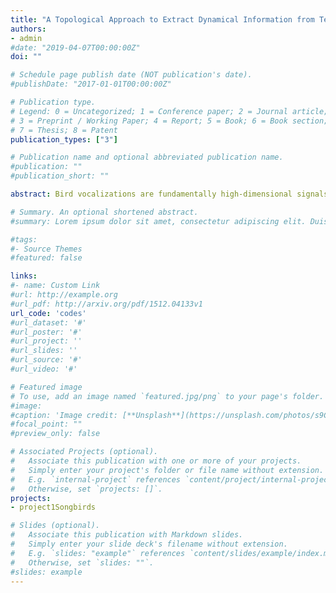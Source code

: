 ```yaml
---
title: "A Topological Approach to Extract Dynamical Information from Temporal Fine Structures of Bird"
authors:
- admin
#date: "2019-04-07T00:00:00Z"
doi: ""

# Schedule page publish date (NOT publication's date).
#publishDate: "2017-01-01T00:00:00Z"

# Publication type.
# Legend: 0 = Uncategorized; 1 = Conference paper; 2 = Journal article;
# 3 = Preprint / Working Paper; 4 = Report; 5 = Book; 6 = Book section;
# 7 = Thesis; 8 = Patent
publication_types: ["3"]

# Publication name and optional abbreviated publication name.
#publication: ""
#publication_short: ""

abstract: Bird vocalizations are fundamentally high-dimensional signals with complex dynamical structure. These signals often convey biologically meaningful information that facilitates important social interactions such as territorial defense or pair bonding. Yet, many questions remain as to how birds employ their vocal organs to produce elaborate acoustic signals with specific meanings. Recent experiments have demonstrated Zebra finches’ innate sensitivity to variations in the fine structure of their vocalizations. However, the dynamical information carried by temporal fine structure has largely been neglected by prior bioacoustics studies, partly because spectral analysis - a mainstay in the birdsong community to-date - obscures the transition rules encoded in the original waveform. We adopt time-delayed embedding, a data-driven dynamical-systems approach, to discern the temporal fine structure of bird vocalizations. We show that methods from topological data analysis allow us to reconstruct and extract topological and geometrical features of the dynamical trajectories of bird vocalizations. We further demonstrate that topological descriptors of the reconstructed vocalization dynamics, serve as superior input features over traditional, spectral or temporal descriptors, enhancing the performance of a logistic regression model on pairwise classification tasks of zebra finch contact calls.

# Summary. An optional shortened abstract.
#summary: Lorem ipsum dolor sit amet, consectetur adipiscing elit. Duis posuere tellus ac convallis placerat. Proin tincidunt magna sed ex sollicitudin condimentum.

#tags:
#- Source Themes
#featured: false

links:
#- name: Custom Link
#url: http://example.org
#url_pdf: http://arxiv.org/pdf/1512.04133v1
url_code: 'codes'
#url_dataset: '#'
#url_poster: '#'
#url_project: ''
#url_slides: ''
#url_source: '#'
#url_video: '#'

# Featured image
# To use, add an image named `featured.jpg/png` to your page's folder. 
#image:
#caption: 'Image credit: [**Unsplash**](https://unsplash.com/photos/s9CC2SKySJM)'
#focal_point: ""
#preview_only: false

# Associated Projects (optional).
#   Associate this publication with one or more of your projects.
#   Simply enter your project's folder or file name without extension.
#   E.g. `internal-project` references `content/project/internal-project/index.md`.
#   Otherwise, set `projects: []`.
projects:
- project1Songbirds

# Slides (optional).
#   Associate this publication with Markdown slides.
#   Simply enter your slide deck's filename without extension.
#   E.g. `slides: "example"` references `content/slides/example/index.md`.
#   Otherwise, set `slides: ""`.
#slides: example
---
```

